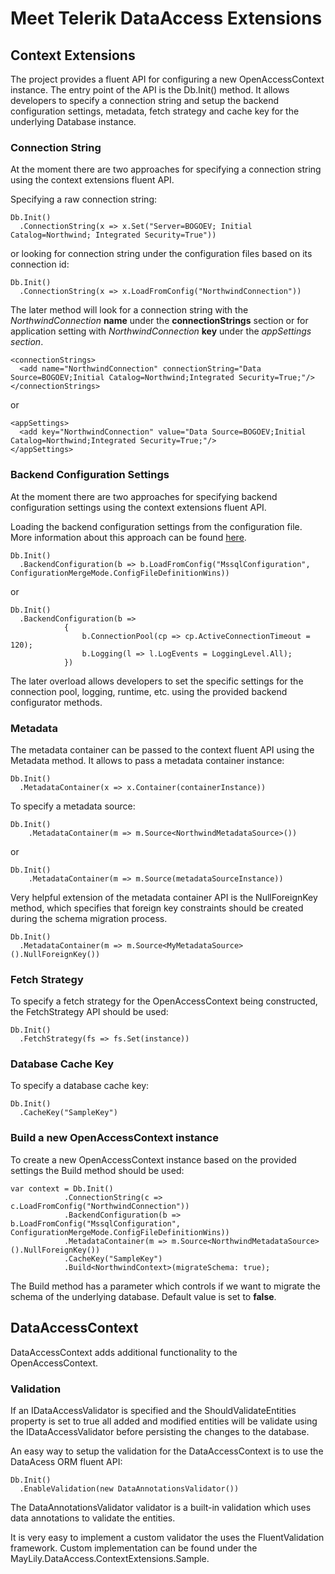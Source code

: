 Meet Telerik DataAccess Extensions
==================================

## Context Extensions ##

The project provides a fluent API for configuring a new OpenAccessContext instance. The entry point of the API is the Db.Init() method. It allows developers to specify a connection string and setup the backend configuration settings, metadata, fetch strategy and cache key for the underlying Database instance.

### Connection String ###

At the moment there are two approaches for specifying a connection string using the context extensions fluent API.

Specifying a raw connection string:

	Db.Init()
      .ConnectionString(x => x.Set("Server=BOGOEV; Initial Catalog=Northwind; Integrated Security=True"))

or looking for connection string under the configuration files based on its connection id:

	Db.Init()
      .ConnectionString(x => x.LoadFromConfig("NorthwindConnection"))

The later method will look for a connection string with the *NorthwindConnection* **name** under the **connectionStrings** section or for application setting with *NorthwindConnection* **key** under the *appSettings section*.

	<connectionStrings>
	  <add name="NorthwindConnection" connectionString="Data Source=BOGOEV;Initial Catalog=Northwind;Integrated Security=True;"/>
	</connectionStrings>

or

	<appSettings>
	  <add key="NorthwindConnection" value="Data Source=BOGOEV;Initial Catalog=Northwind;Integrated Security=True;"/>
	</appSettings>

### Backend Configuration Settings ###


At the moment there are two approaches for specifying backend configuration settings using the context extensions fluent API.

Loading the backend configuration settings from the configuration file. More information about this approach can be found [here](http://docs.telerik.com/data-access/developers-guide/data-access-domain-model/managing-the-openaccesscontext/data-access-tasks-model-tools-configure-backend-object).

	Db.Init()
      .BackendConfiguration(b => b.LoadFromConfig("MssqlConfiguration", ConfigurationMergeMode.ConfigFileDefinitionWins))

or

	Db.Init()
	  .BackendConfiguration(b =>
                {
                    b.ConnectionPool(cp => cp.ActiveConnectionTimeout = 120);
                    b.Logging(l => l.LogEvents = LoggingLevel.All);
                })

The later overload allows developers to set the specific settings for the connection pool, logging, runtime, etc. using the provided backend configurator methods.

### Metadata ###

The metadata container can be passed to the context fluent API using the Metadata method. It allows to pass a metadata container instance:

	Db.Init()
	  .MetadataContainer(x => x.Container(containerInstance))

To specify a metadata source:

	Db.Init()
		.MetadataContainer(m => m.Source<NorthwindMetadataSource>())

or

	Db.Init()
		.MetadataContainer(m => m.Source(metadataSourceInstance))

Very helpful extension of the metadata container API is the NullForeignKey method, which specifies that foreign key constraints should be created during the schema migration process.

	Db.Init()
	  .MetadataContainer(m => m.Source<MyMetadataSource>().NullForeignKey())

### Fetch Strategy ###

To specify a fetch strategy for the OpenAccessContext being constructed, the FetchStrategy API should be used:

	Db.Init()
      .FetchStrategy(fs => fs.Set(instance))

### Database Cache Key ###

To specify a database cache key:

	Db.Init()
      .CacheKey("SampleKey")

### Build a new OpenAccessContext instance ###

To create a new OpenAccessContext instance based on the provided settings the Build method should be used:

	var context = Db.Init()
                .ConnectionString(c => c.LoadFromConfig("NorthwindConnection"))
                .BackendConfiguration(b => b.LoadFromConfig("MssqlConfiguration", ConfigurationMergeMode.ConfigFileDefinitionWins))
                .MetadataContainer(m => m.Source<NorthwindMetadataSource>().NullForeignKey())
                .CacheKey("SampleKey")
                .Build<NorthwindContext>(migrateSchema: true);

The Build method has a parameter which controls if we want to migrate the schema of the underlying database. Default value is set to **false**.


## DataAccessContext ##

DataAccessContext adds additional functionality to the OpenAccessContext.

### Validation ###

If an IDataAccessValidator is specified and the ShouldValidateEntities property is set to true all added and modified entities will be validate using the IDataAccessValidator before persisting the changes to the database.

An easy way to setup the validation for the DataAccessContext is to use the DataAcess ORM fluent API:

	Db.Init()
      .EnableValidation(new DataAnnotationsValidator())

The DataAnnotationsValidator validator is a built-in validation which uses data annotations to validate the entities.

It is very easy to implement a custom validator the uses the FluentValidation framework. Custom implementation can be found under the MayLily.DataAccess.ContextExtensions.Sample.

